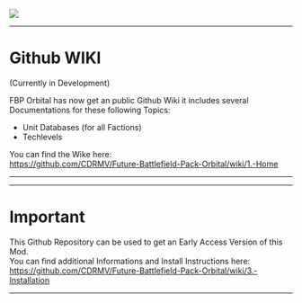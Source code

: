 ![](images/FBPO_icon.png)

--------------------------------------------------------------------------------------------------------------------
# Github WIKI

(Currently in Development)

FBP Orbital has now get an public Github Wiki 
it includes several Documentations for these following Topics:
- Unit Databases (for all Factions) 
- Techlevels

You can find the Wike here:   
https://github.com/CDRMV/Future-Battlefield-Pack-Orbital/wiki/1.-Home


--------------------------------------------------------------------------------------------------------------------

--------------------------------------------------------------------------------------------------------------------
# Important

This Github Repository can be used to get an Early Access Version of this Mod.    
You can find additional Informations and Install Instructions here:   
https://github.com/CDRMV/Future-Battlefield-Pack-Orbital/wiki/3.-Installation

--------------------------------------------------------------------------------------------------------------------



